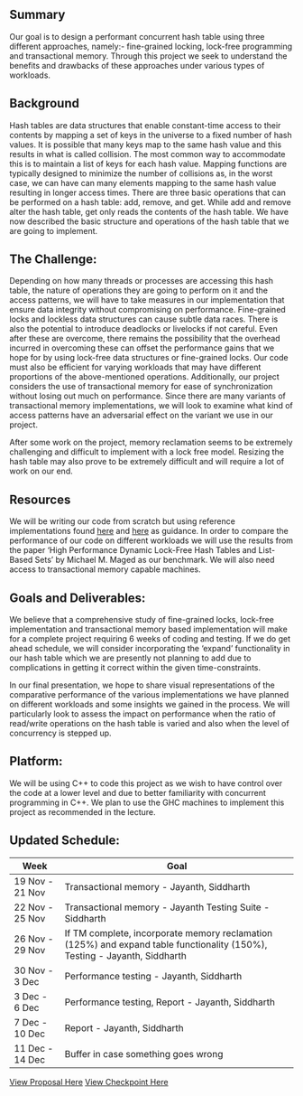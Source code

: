 ## Summary
Our goal is to design a performant concurrent hash table using three different approaches, namely:- fine-grained locking, lock-free programming and transactional memory. Through this project we seek to understand the benefits and drawbacks of these approaches under various types of workloads. 


## Background
Hash tables are data structures that enable constant-time access to their contents by mapping a set of keys in the universe to a fixed number of hash values. It is possible that many keys map to the same hash value and this results in what is called collision. The most common way to accommodate this is to maintain a list of keys for each hash value. Mapping functions are typically designed to minimize the number of collisions as, in the worst case, we can have can many elements mapping to the same hash value resulting in longer access times. There are three basic operations that can be performed on a hash table: add, remove, and get. While add and remove alter the hash table, get only reads the contents of the hash table. We have now described the basic structure and operations of the hash table that we are going to implement.


## The Challenge:
Depending on how many threads or processes are accessing this hash table, the nature of operations they are going to perform on it and the access patterns, we will have to take measures in our implementation that ensure data integrity without compromising on performance. Fine-grained locks and lockless data structures can cause subtle data races. There is also the potential to introduce deadlocks or livelocks if not careful. Even after these are overcome, there remains the possibility that the overhead incurred in overcoming these can offset the performance gains that we hope for by using lock-free data structures or fine-grained locks. Our code must also be efficient for varying workloads that may have different proportions of the above-mentioned operations. Additionally, our project considers the use of transactional memory for ease of synchronization without losing out much on performance. Since there are many variants of transactional memory implementations, we will look to examine what kind of access patterns have an adversarial effect on the variant we use in our project. 

After some work on the project, memory reclamation seems to be extremely challenging and difficult to implement with a lock free model. Resizing the hash table may also prove to be extremely difficult and will require a lot of work on our end.


## Resources
We will be writing our code from scratch but using reference implementations found <a href="https://github.com/huxia1124/ParallelContainers">here</a> and <a href="https://github.com/ssteinberg">here</a> as guidance. In order to compare the performance of our code on different workloads we will use the results from the paper ‘High Performance Dynamic Lock-Free Hash Tables and List-Based Sets’ by Michael M. Maged as our benchmark. We will also need access to transactional memory capable machines.


## Goals and Deliverables:
We believe that a comprehensive study of fine-grained locks, lock-free implementation and transactional memory based implementation will make for a complete project requiring 6 weeks of coding and testing. If we do get ahead schedule, we will consider incorporating the ‘expand’ functionality in our hash table which we are presently not planning to add due to complications in getting it correct within the given time-constraints.

In our final presentation, we hope to share visual representations of the comparative performance of the various implementations we have planned on different workloads and some insights we gained in the process. We will particularly look to assess the impact on performance when the ratio of read/write operations on the hash table is varied and also when the level of concurrency is stepped up.


## Platform:
We will be using C++ to code this project as we wish to have control over the code at a lower level and due to better familiarity with concurrent programming in C++. We plan to use the GHC machines to implement this project as recommended in the lecture. 


## Updated Schedule:

|      Week     |     Goal      |
| ------------- | ------------- |
| 19 Nov - 21 Nov  | Transactional memory - Jayanth, Siddharth  |
| 22 Nov - 25 Nov  | Transactional memory - Jayanth Testing Suite - Siddharth  |
| 26 Nov - 29 Nov  | If TM complete, incorporate memory reclamation (125%) and expand table functionality (150%), Testing - Jayanth, Siddharth |
| 30 Nov - 3 Dec  | Performance testing - Jayanth, Siddharth  |
| 3 Dec - 6 Dec  | Performance testing, Report - Jayanth, Siddharth |
| 7 Dec - 10 Dec  | Report - Jayanth, Siddharth  |
| 11 Dec - 14 Dec  | Buffer in case something goes wrong  |

<a href="418%20project%20proposal.pdf">View Proposal Here</a>
<a href="Final%20Project%20Checkpoint.pdf">View Checkpoint Here</a>